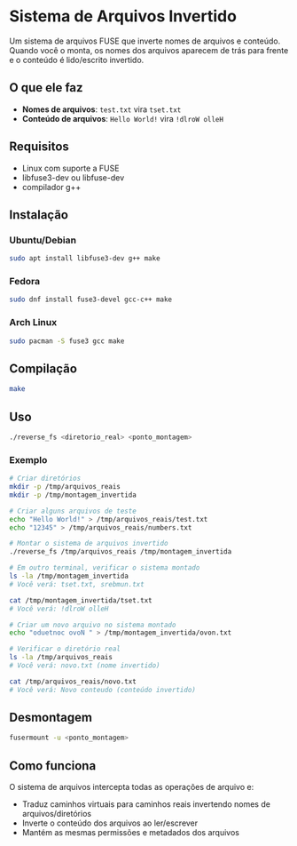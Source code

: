 # Sistema de Arquivos Invertido

Um sistema de arquivos FUSE que inverte nomes de arquivos e conteúdo. Quando você o monta, os nomes dos arquivos aparecem de trás para frente e o conteúdo é lido/escrito invertido.

## O que ele faz

- **Nomes de arquivos**: `test.txt` vira `tset.txt`
- **Conteúdo de arquivos**: `Hello World!` vira `!dlroW olleH`

## Requisitos

- Linux com suporte a FUSE
- libfuse3-dev ou libfuse-dev
- compilador g++

## Instalação

### Ubuntu/Debian
```bash
sudo apt install libfuse3-dev g++ make
```

### Fedora
```bash
sudo dnf install fuse3-devel gcc-c++ make
```

### Arch Linux
```bash
sudo pacman -S fuse3 gcc make
```

## Compilação

```bash
make
```

## Uso

```bash
./reverse_fs <diretorio_real> <ponto_montagem>
```

### Exemplo

```bash
# Criar diretórios
mkdir -p /tmp/arquivos_reais
mkdir -p /tmp/montagem_invertida

# Criar alguns arquivos de teste
echo "Hello World!" > /tmp/arquivos_reais/test.txt
echo "12345" > /tmp/arquivos_reais/numbers.txt

# Montar o sistema de arquivos invertido
./reverse_fs /tmp/arquivos_reais /tmp/montagem_invertida

# Em outro terminal, verificar o sistema montado
ls -la /tmp/montagem_invertida
# Você verá: tset.txt, srebmun.txt

cat /tmp/montagem_invertida/tset.txt
# Você verá: !dlroW olleH

# Criar um novo arquivo no sistema montado
echo "oduetnoc ovoN " > /tmp/montagem_invertida/ovon.txt

# Verificar o diretório real
ls -la /tmp/arquivos_reais
# Você verá: novo.txt (nome invertido)

cat /tmp/arquivos_reais/novo.txt
# Você verá: Novo conteudo (conteúdo invertido)
```

## Desmontagem

```bash
fusermount -u <ponto_montagem>
```

## Como funciona

O sistema de arquivos intercepta todas as operações de arquivo e:
- Traduz caminhos virtuais para caminhos reais invertendo nomes de arquivos/diretórios
- Inverte o conteúdo dos arquivos ao ler/escrever
- Mantém as mesmas permissões e metadados dos arquivos
